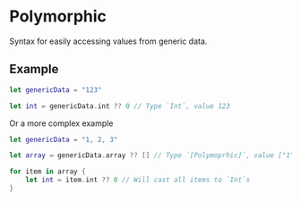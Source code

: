 # Polymorphic

Syntax for easily accessing values from generic data.

## Example

```swift
let genericData = "123"

let int = genericData.int ?? 0 // Type `Int`, value 123
```

Or a more complex example

```swift
let genericData = "1, 2, 3"

let array = genericData.array ?? [] // Type `[Polymoprhic]`, value ["1", "2", "3"]

for item in array {
	let int = item.int ?? 0 // Will cast all items to `Int`s
}
```
